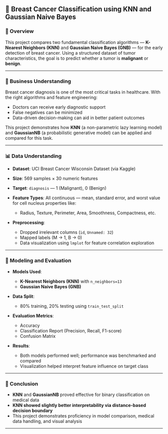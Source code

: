
## 🧬 Breast Cancer Classification using KNN and Gaussian Naive Bayes

### 🧩 Overview

This project compares two fundamental classification algorithms — **K-Nearest Neighbors (KNN)** and **Gaussian Naive Bayes (GNB)** — for the early detection of breast cancer. Using a structured dataset of tumor characteristics, the goal is to predict whether a tumor is **malignant** or **benign**.

---

### 💼 Business Understanding

Breast cancer diagnosis is one of the most critical tasks in healthcare. With the right algorithms and feature engineering:

* Doctors can receive early diagnostic support
* False negatives can be minimized
* Data-driven decision-making can aid in better patient outcomes

This project demonstrates how **KNN** (a non-parametric lazy learning model) and **GaussianNB** (a probabilistic generative model) can be applied and compared for this task.

---

### 📊 Data Understanding

* **Dataset**: UCI Breast Cancer Wisconsin Dataset (via Kaggle)
* **Size**: 569 samples × 30 numeric features
* **Target**: `diagnosis` — 1 (Malignant), 0 (Benign)
* **Feature Types**: All continuous — mean, standard error, and worst value for cell nucleus properties like:

  * Radius, Texture, Perimeter, Area, Smoothness, Compactness, etc.
* **Preprocessing**:

  * Dropped irrelevant columns (`id`, `Unnamed: 32`)
  * Mapped labels (M → 1, B → 0)
  * Data visualization using `lmplot` for feature correlation exploration

---

### 🤖 Modeling and Evaluation

* **Models Used**:

  * **K-Nearest Neighbors (KNN)** with `n_neighbors=13`
  * **Gaussian Naive Bayes (GNB)**
* **Data Split**:

  * 80% training, 20% testing using `train_test_split`
* **Evaluation Metrics**:

  * Accuracy
  * Classification Report (Precision, Recall, F1-score)
  * Confusion Matrix
* **Results**:

  * Both models performed well; performance was benchmarked and compared
  * Visualization helped interpret feature influence on target class

---

### 📌 Conclusion

* **KNN** and **GaussianNB** proved effective for binary classification on medical data
* **KNN showed slightly better interpretability via distance-based decision boundary**
* This project demonstrates proficiency in model comparison, medical data handling, and visual analysis

---

